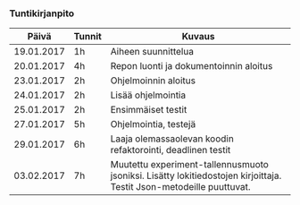 ### Tuntikirjanpito
Päivä | Tunnit | Kuvaus
--------------- | ----- | ------
19.01.2017 | 1h | Aiheen suunnittelua
20.01.2017 | 4h | Repon luonti ja dokumentoinnin aloitus
23.01.2017 | 2h | Ohjelmoinnin aloitus
24.01.2017 | 2h | Lisää ohjelmointia
25.01.2017 | 2h | Ensimmäiset testit
27.01.2017 | 5h | Ohjelmointia, testejä
29.01.2017 | 6h | Laaja olemassaolevan koodin refaktorointi, deadlinen testit
03.02.2017 | 7h | Muutettu experiment-tallennusmuoto jsoniksi. Lisätty lokitiedostojen kirjoittaja. Testit Json-metodeille puuttuvat.

